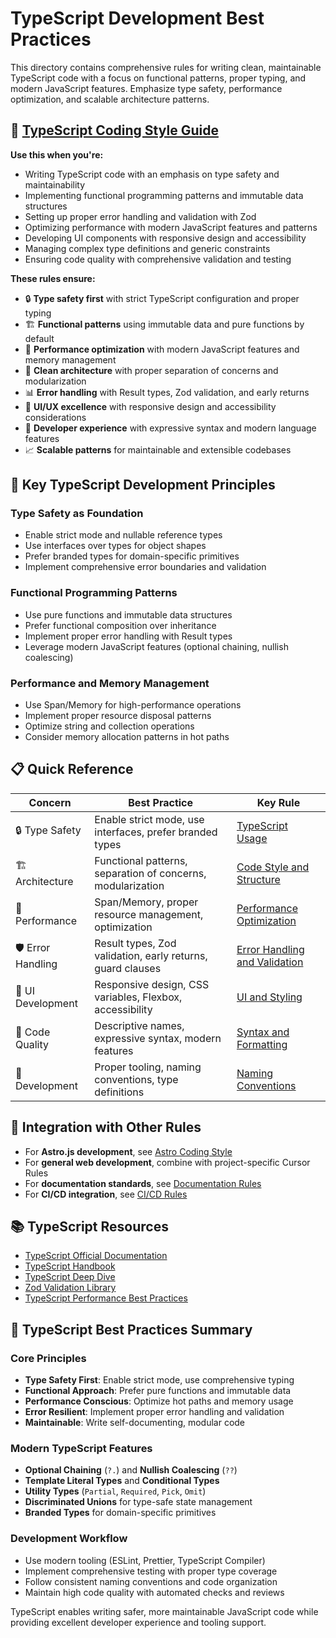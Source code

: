 # TypeScript Development Best Practices

This directory contains comprehensive rules for writing clean, maintainable TypeScript code with a focus on functional patterns, proper typing, and modern JavaScript features. Emphasize type safety, performance optimization, and scalable architecture patterns.

## 📘 [TypeScript Coding Style Guide](typescript-coding-style.mdc)

**Use this when you're:**
- Writing TypeScript code with an emphasis on type safety and maintainability
- Implementing functional programming patterns and immutable data structures
- Setting up proper error handling and validation with Zod
- Optimizing performance with modern JavaScript features and patterns
- Developing UI components with responsive design and accessibility
- Managing complex type definitions and generic constraints
- Ensuring code quality with comprehensive validation and testing

**These rules ensure:**
- 🔒 **Type safety first** with strict TypeScript configuration and proper typing
- 🏗️ **Functional patterns** using immutable data and pure functions by default
- 🚀 **Performance optimization** with modern JavaScript features and memory management
- 🎯 **Clean architecture** with proper separation of concerns and modularization
- 📊 **Error handling** with Result types, Zod validation, and early returns
- 🎨 **UI/UX excellence** with responsive design and accessibility considerations
- 🔧 **Developer experience** with expressive syntax and modern language features
- 📈 **Scalable patterns** for maintainable and extensible codebases

## 🎯 Key TypeScript Development Principles

### Type Safety as Foundation
- Enable strict mode and nullable reference types
- Use interfaces over types for object shapes
- Prefer branded types for domain-specific primitives
- Implement comprehensive error boundaries and validation

### Functional Programming Patterns
- Use pure functions and immutable data structures
- Prefer functional composition over inheritance
- Implement proper error handling with Result types
- Leverage modern JavaScript features (optional chaining, nullish coalescing)

### Performance and Memory Management
- Use Span<T>/Memory<T> for high-performance operations
- Implement proper resource disposal patterns
- Optimize string and collection operations
- Consider memory allocation patterns in hot paths

## 📋 Quick Reference

| Concern | Best Practice | Key Rule |
|---------|---------------|----------|
| 🔒 Type Safety | Enable strict mode, use interfaces, prefer branded types | [TypeScript Usage](typescript-coding-style.mdc#typescript-usage) |
| 🏗️ Architecture | Functional patterns, separation of concerns, modularization | [Code Style and Structure](typescript-coding-style.mdc#code-style-and-structure) |
| 🚀 Performance | Span<T>/Memory<T>, proper resource management, optimization | [Performance Optimization](typescript-coding-style.mdc#performance-optimization) |
| 🛡️ Error Handling | Result types, Zod validation, early returns, guard clauses | [Error Handling and Validation](typescript-coding-style.mdc#error-handling-and-validation) |
| 🎨 UI Development | Responsive design, CSS variables, Flexbox, accessibility | [UI and Styling](typescript-coding-style.mdc#ui-and-styling) |
| 📝 Code Quality | Descriptive names, expressive syntax, modern features | [Syntax and Formatting](typescript-coding-style.mdc#syntax-and-formatting) |
| 🔧 Development | Proper tooling, naming conventions, type definitions | [Naming Conventions](typescript-coding-style.mdc#naming-conventions) |

## 🔗 Integration with Other Rules

- For **Astro.js development**, see [Astro Coding Style](../astro/astro-coding-style.mdc)
- For **general web development**, combine with project-specific Cursor Rules
- For **documentation standards**, see [Documentation Rules](../../documentation/README.md)
- For **CI/CD integration**, see [CI/CD Rules](../../ci-cd/README.md)

## 📚 TypeScript Resources

- [TypeScript Official Documentation](https://www.typescriptlang.org/docs/)
- [TypeScript Handbook](https://www.typescriptlang.org/docs/handbook/intro.html)
- [TypeScript Deep Dive](https://basarat.gitbook.io/typescript/)
- [Zod Validation Library](https://zod.dev/)
- [TypeScript Performance Best Practices](https://www.typescriptlang.org/docs/handbook/declaration-files/do-s-and-don-ts.html)

## 🎯 TypeScript Best Practices Summary

### Core Principles
- **Type Safety First**: Enable strict mode, use comprehensive typing
- **Functional Approach**: Prefer pure functions and immutable data
- **Performance Conscious**: Optimize hot paths and memory usage
- **Error Resilient**: Implement proper error handling and validation
- **Maintainable**: Write self-documenting, modular code

### Modern TypeScript Features
- **Optional Chaining** (`?.`) and **Nullish Coalescing** (`??`)
- **Template Literal Types** and **Conditional Types**
- **Utility Types** (`Partial`, `Required`, `Pick`, `Omit`)
- **Discriminated Unions** for type-safe state management
- **Branded Types** for domain-specific primitives

### Development Workflow
- Use modern tooling (ESLint, Prettier, TypeScript Compiler)
- Implement comprehensive testing with proper type coverage
- Follow consistent naming conventions and code organization
- Maintain high code quality with automated checks and reviews

TypeScript enables writing safer, more maintainable JavaScript code while providing excellent developer experience and tooling support.

